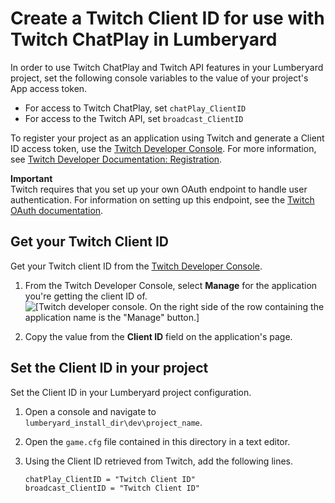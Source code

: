# Create a Twitch Client ID for use with Twitch ChatPlay in Lumberyard<a name="chatplay-generate-twitch-client-id"></a>

In order to use Twitch ChatPlay and Twitch API features in your Lumberyard project, set the following console variables to the value of your project's App access token\.
+ For access to Twitch ChatPlay, set `chatPlay_ClientID`
+ For access to the Twitch API, set `broadcast_ClientID`

 To register your project as an application using Twitch and generate a Client ID access token, use the [Twitch Developer Console](https://dev.twitch.tv/console/apps)\. For more information, see [Twitch Developer Documentation: Registration](https://dev.twitch.tv/docs/authentication#registration)\. 

**Important**  
 Twitch requires that you set up your own OAuth endpoint to handle user authentication\. For information on setting up this endpoint, see the [Twitch OAuth documentation](https://dev.twitch.tv/docs/authentication/getting-tokens-oauth)\. 

## Get your Twitch Client ID<a name="get-twitch-client-id"></a>

 Get your Twitch client ID from the [Twitch Developer Console](https://dev.twitch.tv/console/apps)\. 

1. From the Twitch Developer Console, select **Manage** for the application you're getting the client ID of\.  
![\[Twitch developer console. On the right side of the row containing the application name is the "Manage" button.\]](http://docs.aws.amazon.com/lumberyard/latest/userguide/images/chatplay/twitch-manage-app.png)

1. Copy the value from the **Client ID** field on the application's page\.

## Set the Client ID in your project<a name="set-twitch-client-id-howto"></a>

Set the Client ID in your Lumberyard project configuration\.

1. Open a console and navigate to `lumberyard_install_dir\dev\project_name`\.

1. Open the `game.cfg` file contained in this directory in a text editor\.

1. Using the Client ID retrieved from Twitch, add the following lines\.

   ```
   chatPlay_ClientID = "Twitch Client ID"
   broadcast_ClientID = "Twitch Client ID"
   ```